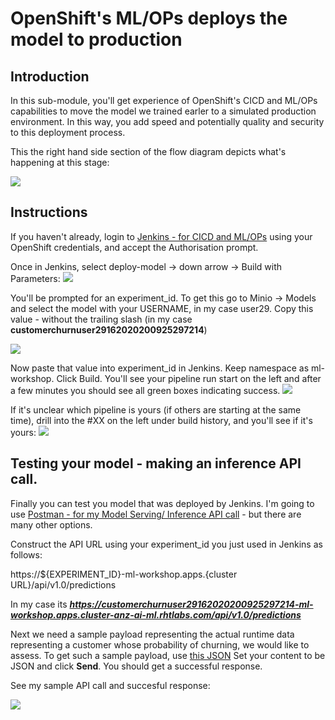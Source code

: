 # OpenShift's ML/OPs deploys the model to production

## Introduction
In this sub-module, you'll get experience of OpenShift's CICD and ML/OPs capabilities to move the model we trained earler to a simulated production environment. In this way, you add speed and potentially quality and security to this deployment process.

This the right hand side section of the flow diagram depicts what's happening at this stage:


![](https://github.com/masoodfaisal/ml-workshop/blob/main/docs/images/22-FM-ML-Workshop-ml-ops.png)

## Instructions
If you haven't already, login to [Jenkins - for CICD and ML/OPs](https://jenkins-ml-jenkins-ml-workshop.apps.cluster-anz-ai-ml.rhtlabs.com/) using your OpenShift credentials, and accept the Authorisation prompt.


Once in Jenkins, select deploy-model -> down arrow -> Build with Parameters:
![](https://github.com/masoodfaisal/ml-workshop/blob/main/docs/images/23-jenkins-run-params.png)


You'll be prompted for an experiment_id. To get this go to Minio -> Models and select the model with your USERNAME, in my case user29. Copy this value - without the trailing slash (in my case **customerchurnuser29162020200925297214**) 


![](https://github.com/masoodfaisal/ml-workshop/blob/main/docs/images/24-minio-experiment-id.png)



Now paste that value into experiment_id in Jenkins. Keep namespace as ml-workshop. Click Build. You'll see your pipeline run start on the left and after a few minutes you should see all green boxes indicating success.
![](https://github.com/masoodfaisal/ml-workshop/blob/main/docs/images/25-Pipelinedeploy-model-success.png)


If it's unclear which pipeline is yours (if others are starting at the same time), drill into the #XX on the left under build history, and you'll see if it's yours: 
![](https://github.com/masoodfaisal/ml-workshop/blob/main/docs/images/26-pipeline-run-user29.png)






## Testing your model - making an inference API call.

Finally you can test you model that was deployed by Jenkins. I'm going to use [Postman - for my Model Serving/ Inference API call](https://www.postman.com/downloads) - but there are many other options.

Construct the API URL using your experiment_id you just used in Jenkins as follows:

https://${EXPERIMENT_ID}-ml-workshop.apps.{cluster URL}/api/v1.0/predictions

In my case its
**_https://customerchurnuser29162020200925297214-ml-workshop.apps.cluster-anz-ai-ml.rhtlabs.com/api/v1.0/predictions_**

Next we need a sample payload representing the actual runtime data representing a customer whose probability of churning, we would like to assess.
To get such a sample payload, use [this JSON](https://raw.githubusercontent.com/masoodfaisal/ml-workshop/main/vegetta/payload.json)
Set your content to be JSON and click **Send**. You should get a successful response.


See my sample API call and succesful response:


![](https://github.com/masoodfaisal/ml-workshop/blob/main/docs/images/27-postman-call.png)


